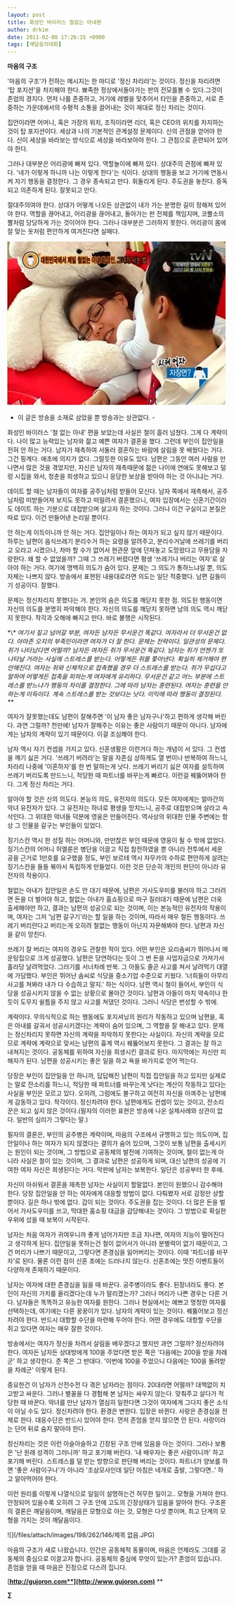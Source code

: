 ```yaml
---
layout: post
title: 화성인 바이러스 철없는 아내편
author: drkim
date: 2011-02-08 17:26:15 +0900
tags: [깨달음의대화]
---
```

**마음의 구조**  

  


'마음의 구조'가 전하는 메시지는 한 마디로 '정신 차리라'는 것이다. 정신을 차리려면 '탑 포지션'을 차지해야 한다. 뾰족한 정상에서돌아가는 판의 전모를볼 수 있다.그것이 존엄의 경지다. 먼저 나를 존중하고, 거기에 레벨을 맞추어서 타인을 존중하고, 서로 존중하는 가운데에서의 수평적 소통을 끌어내는 것이 제대로 정신 차리는 것이다.


  


집안이라면 어머니, 혹은 가장의 위치, 조직이라면 리더, 혹은 CEO의 위치를 차지하는 것이 탑 포지션이다. 세상과 나의 기본적인 관계설정 문제이다. 신의 관점을 얻어야 한다. 신이 세상을 바라보는 방식으로 세상을 바라보아야 한다. 그 관점으로 훈련되어 있어야 한다. 


  


그러나 대부분은 어리광에 빠져 있다. 역할놀이에 빠져 있다. 상대주의 관점에 빠져 있다. '네가 이렇게 하니까 나는 이렇게 한다'는 식이다. 상대의 행동을 보고 거기에 연동시켜 자기 행동을 결정한다. 그 경우 종속되고 만다. 휘둘리게 된다. 주도권을 놓친다. 중독되고 의존하게 된다. 잘못되고 만다. 


  


절대주의여야 한다. 상대가 어떻게 나오든 상관없이 내가 가는 분명한 길이 정해져 있어야 한다. 역할을 끊어내고, 어리광을 끊어내고, 돌아가는 판 전체를 책임지며, 코뿔소의 뿔처럼 당당하게 가는 것이어야 한다. 그러나 대부분은 그러하지 못한다. 어리광이 몸에 잘 맞는 옷처럼 편안하게 여겨진다면 실패다. 


  


 ![](/files/attach/images/198/262/146/567.JPG)

- 이 글은 방송을 소재로 삼았을 뿐 방송과는 상관없다. -





화성인 바이러스 '철 없는 아내' 편을 보았는데 사실은 철이 흘러 넘쳤다. 그게 다 계략이다. 나이 많고 능력있는 남자와 젊고 예쁜 여자가 결혼을 했다. 그런데 부인이 집안일을 전혀 안 하는 거다. 남자가 재촉하여 서둘러 결혼하는 바람에 살림을 못 배웠다는 거다. 그건 핑계다. 애초에 의지가 없다. 그럴듯한 이유도 있다. 남편은 그동안 여러 사람을 만나면서 많은 것을 겪었지만, 자신은 남자의 재촉때문에 젊은 나이에 연애도 못해보고 덜렁 시집을 와서, 청춘을 희생하고 있으니 응당한 보상을 받아야 하는 것 아니냐는 거다. 


  


데이트 할 때는 남자들이 여자를 공주님처럼 받들어 모신다. 남자 쪽에서 재촉해서, 공주님처럼 떠받들어져 보지도 못하고 떠밀려서 결혼했으니, 여자 입장에서는 신혼기간이라도 데이트 하는 기분으로 대접받으며 살고자 하는 것이다. 그러나 이건 구실이고 본질은 따로 있다. 이건 만들어낸 논리일 뿐이다. 


  


안 하는게 이득이니까 안 하는 거다. 집안일이나 하는 여자가 되고 싶지 않기 때문이다. 하루는 남편이 음식쓰레기 분리수거 하는 요령을 알려주고, 분리수거날에 쓰레기를 버리고 오라고 시켰으나, 차마 할 수가 없어서 현관문 앞에 던져놓고 도망왔다고 무용담을 자랑한다. 왜 할 수 없었을까? 그때 그 쓰레기 버렸다면 평생 '쓰레기나 버리는 여자'로 살아야 하는 거다. 여기에 명백히 의도가 숨어 있다. 문제는 그 의도가 통하느냐일 뿐, 의도 자체는 나쁘지 않다. 방송에서 표현된 내용대로라면 의도는 일단 적중했다. 남편 길들이기 성공이다. 잘했다.


  


문제는 정신차리지 못했다는 거. 본인의 숨은 의도를 깨닫지 못한 점. 의도된 행동이면 자신의 의도를 분명히 파악해야 한다. 자신의 의도를 깨닫지 못하면 남의 의도 역시 깨닫지 못한다. 착각과 오해에 빠지고 만다. 바로 불행은 시작된다.


  


\*\\*\* 여기서 짚고 넘어갈 부분, 여자든 남자든 무서운건 똑같다. 여자라서 더 무서운건 없다. 아마존 오지의 부족민이라면 여자가 더 잘 한다. 문제는 전략이다. 일관성의 문제다. 쥐가 나타났다면 어떨까? 남자든 여자든 쥐가 무서운건 똑같다. 남자는 쥐가 언젠가 또 나타날 거라는 사실에 스트레스를 받는다. 어떻게든 쥐를 쫓아낸다. 확실히 제거해야 편안해진다. 여자는 쥐와 신체적으로 접촉했을 경우 더 스트레스를 받는다. 쥐가 무섭다고 말하여 어떻게든 접촉을 피하는게 여자에게 유리하다. 무서운건 같고 어느 부분에 스트레스를 받느냐가 행동의 차이를 결정한다. 그에 따라 남자는 훈련된다. 여자는 훈련을 안 하는게 이득이다. 계속 스트레스를 받는 것보다는 낫다. 이익에 따라 행동이 결정된다. \*\**


  


여자가 잘못했는데도 남편이 잘해주면 '이 남자 좋은 남자구나'하고 편하게 생각해 버린다. 과연 그럴까? 천만에! 남자가 잘해주는 이유는 좋은 사람이기 때문이 아니다. 남자에게는 남자의 계략이 있기 때문이다. 이걸 조심해야 한다.


  


남자 역시 자기 컨셉을 가지고 있다. 신혼생활은 이런거다 하는 개념이 서 있다. 그 컨셉을 깨기 싫은 거다. '쓰레기 버려라'는 말을 자존심 상하게도 열 번이나 반복하여 하느니, 차라리 나중에 '이혼하자'를 한 번 말하는게 낫다. 쓰레기 버리기 싫은 여자를 설득하여 쓰레기 버리도록 만드느니, 적당한 때 파트너를 바꾸는게 빠르다. 이런걸 꿰뚫어봐야 한다. 그게 정신 차리는 거다.


  


알아야 할 것은 신의 의도다. 본능의 의도, 유전자의 의도다. 모든 여자에게는 얼마간의 악녀 유전자가 있다. 그 유전자는 하녀로 평생을 망치느니, 공주로 대접받으며 살라고 속삭인다. 그 위대한 악녀들 덕분에 영웅은 만들어진다. 역사상의 위대한 인물 주변에는 항상 그 인물을 갈구는 부인들이 있었다. 


  


징기스칸 역시 한 성질 하는 어머니와, 만만찮은 부인 때문에 영웅이 될 수 밖에 없었다. 징기스칸의 어머니 허엘룬은 병단을 이끌고 직접 참전하였을 뿐 아니라 전투에서 세운 공을 근거로 1만호를 요구했을 정도, 부인 보르테 역시 자무카의 수하로 편안하게 살려는 징기스칸을 들들 볶아서 독립하게 만들었다. 이런 것은 단순히 개인의 판단이 아니라 유전자의 작용이다.


  


철없는 아내가 집안일은 손도 안 대기 때문에, 남편은 가사도우미를 불러야 하고 그러려면 돈을 더 벌어야 하고, 철없는 아내가 홈쇼핑으로 마구 질러대기 때문에 남편은 더욱 출세해야만 하고, 결과는 남편의 성공으로 되는 것이며, 이는 본능적인 유전자의 작용이며, 여자는 그저 '남편 갈구기'라는 할 일을 하는 것이며, 따라서 매우 철든 행동이다. 쓰레기 버리란다고 버리는게 오히려 철없는 행동이 아닌지 자문해봐야 한다. 남편과 자신을 같이 망친다.


  


쓰레기 잘 버리는 여자의 경우도 관찰한 적이 있다. 어떤 부인은 요리솜씨가 뛰어나서 매운탕집으로 크게 성공했다. 남편은 당연하다는 듯이 그 번 돈을 사업자금으로 가져가서 홀라당 날려먹었다. 그러기를 서너차례 반복. 그 아들도 줄곧 사고를 쳐서 날려먹기 대열에 가담했다. 부인은 뛰어난 솜씨로 식당을 중소기업 수준으로 키웠다. '너희들이 아무리 사고를 쳐봐라 내가 다 수습하고 말지.' 하는 식이다. 남편 역시 철이 들어서, 부인이 식당을 성공시키지 않을 수 없는 상황으로 몰아간 것이다. 남편과 아들이 마치 약속이나 한듯이 도무지 쉴틈을 주지 않고 사고를 쳐댔던 것이다. 그러니 식당은 번성할 수 밖에.


  


계략이다. 무의식적으로 하는 행동에도 포지셔닝의 원리가 작동하고 있으며 남편을, 혹은 아내를 갈궈서 성공시키겠다는 계략이 숨어 있으며, 그 역할을 잘 해내고 있다. 문제는 정신차리지 못하면 자신의 계략을 파악하지 못한다는 사실이다. 자신의 계략을 모르므로 계략에 계략으로 맞서는 남편의 흉계 역시 꿰뚫어보지 못한다. 그 결과는 잘 하고 내쳐지는 것이다. 공동체를 위하여 자신을 희생시킨 결과로 된다. 마지막에는 자신만 피해자가 된다. 남편을 성공시키는 좋은 일을 하고 욕을 바가지로 얻어 먹는다.


  


당장은 부인이 집안일을 안 하니까, 답답해진 남편이 직접 집안일을 하고 있지만 실제로는 말로 잔소리를 하느니, 적당한 때 파트너를 바꾸는게 낫다는 계산이 작동하고 있다는 사실을 부인은 모르고 있다. 오히려, 그럼에도 불구하고 여전히 자신을 아껴주는 남편에게 감동하고 있다. 착각이다. 정신차려야 한다. 남편에게도 컨셉이 있는 것이고, 잔소리꾼은 되고 싶지 않은 것이다.(필자의 이러한 표현은 방송에 나온 실제사례와 상관이 없다. 일반의 심리가 그렇다는 말.)


  


필자의 결론은, 부인의 공주병은 계략이며, 마음의 구조에서 규명하고 있는 의도이며, 집안일이나 하는 여자가 되지 않겠다는 결의가 숨어 있으며, 그것이 보통 남편을 출세시키는 원인이 되는 것이며, 그 방법으로 공동체의 발전에 기여하는 것이며, 철이 없는게 아니라 사실은 철이 있는 것이며, 그 결과로 남편은 성공하게 되며, 대신 남편의 성공에 기여한 여자 자신은 희생된다는 거다. 막판에 남자는 보복한다. 일단은 성공부터 한 후에.


  


자신이 아쉬워서 결혼을 재촉한 남자는 사실이지 할말없다. 본인이 원했으니 감수해야 한다. 당장 집안일을 안 하는 여자에게 대응할 방법이 없다. 다퉈봤자 서로 감정만 상할 뿐이다. 길은 하나 밖에 없다. 갑이 되는 것이다. 주도권을 잡는 것이다. 더 많은 돈을 벌어서 가사도우미를 쓰고, 막대한 홈쇼핑 대금을 감당해내는 것이다. 그 방법으로 확실한 우위에 섰을 때 보복이 시작된다.


  


남자는 처음 여자가 귀여우니까 좋게 넘어가지만 조금 지나면, 여자의 지능이 떨어진다고 생각하게 된다. 집안일을 못하는건 철이 없어서가 아니라 분별력이 없기 때문이고, 그건 머리가 나쁘기 때문이고, 그렇다면 존경심을 잃어버리는 것이다. 이때 '파트너를 바꾸자'로 된다. 물론 이런 점이 신혼 초에는 드러나지 않는다. 신혼초에는 멋진 이벤트들이 다양하게 존재하기 때문이다. 


  


남자는 여자에 대한 존경심을 잃을 때 바꾼다. 공주병이라도 좋다. 된장녀라도 좋다. 본인이 자신의 가치를 올리겠다는데 누가 말리겠는가? 그러나 머리가 나쁜 경우는 다른 거다. 남자들은 똑똑하고 유능한 여자를 원한다. 그러나 현실에서는 예쁘고 멍청한 여자를 선택하는데, 여기에는 다른 꿍꿍이가 있다. 남자의 계략이 있는 것이다. 꿰뚫어보고 정신차려야 한다. 반드시 대항할 수단을 마련해 두어야 한다. 어떤 경우에도 대항할 수단을 쥐고 있다면 여자는 매우 잘한 것이다.


  


방송에서는 여자가 정신을 차려서 살림을 배우겠다고 했지만 과연 그럴까? 정신차려야 한다. 여자든 남자든 상대방에게 100을 주었다면 받은 쪽은 '다음에는 200을 받을 차례군' 하고 생각한다. 준 쪽은 그 반대다. '이번에 100을 주었으니 다음에는 100을 돌려받을 차례군' 이렇게 된다. 


  


중요한건 이 남자가 산전수전 다 겪은 남자라는 점이다. 20대라면 어떨까? 대책없이 치고받고 싸운다. 그러나 별꼴을 다 경험해 본 남자는 싸우지 않는다. 맞춰주고 살다가 적당한 때 바꾼다. 악녀를 만난 남자가 열심히 일한다면 그것이 여자에게 그다지 좋은 소식이 아닐 수도 있다. 정신차려야 한다. 환경은 변한다. 입장은 바뀐다. 사랑은 존경심을 전제로 한다. 대응수단은 반드시 있어야 한다. 먼저 존엄을 얻지 않으면 안 된다. 사랑이라는 단어 뒤로 숨지 말아야 한다.


  


정신차리는 것은 이런 아슬아슬하고 긴장된 구조 안에 있음을 아는 것이다. 그러나 보통은 '난 원래 성격이 그러니까' 하고 포기해 버린다. '내 배우자는 좋은 사람이니까' 하고 포기해 버린다. 스트레스를 덜 받는 방향으로 판단해 버리는 것이다. 파트너가 양보를 하면 '좋은 사람이구나'가 아니라 '조삼모사인데 일단 아침은 네개로 출발, 그렇다면..' 하고 알아먹어야 한다. 


  


이런 원리를 이렇게 나열식으로 일일이 설명하는건 허무한 일이고.. 모형을 가져야 한다. 안정되어 있을수록 오히려 그 구조 안에 고도의 긴장상태가 있음을 알아야 한다. 구조론의 결론은 깨달음이며, 깨달음은 모형으로 아는 것, 모형은 다섯 뿐이며, 최고 단계의 모형을 가지는 것이 깨달음이다. 



 ![](/files/attach/images/198/262/146/제목 없음.JPG)

  


마음의 구조가 새로 나왔습니다. 인간은 공동체적 동물이며, 마음은 언제라도 그대를 공동체의 중심으로 이끌고자 합니다. 공동체의 중심에 무엇이 있는가? 존엄이 있습니다. 존엄을 얻을 때 마음은 진정으로 다스려 집니다. 


  




[**http://gujoron.com**](http://www.gujoron.com)** 
**

**∑**